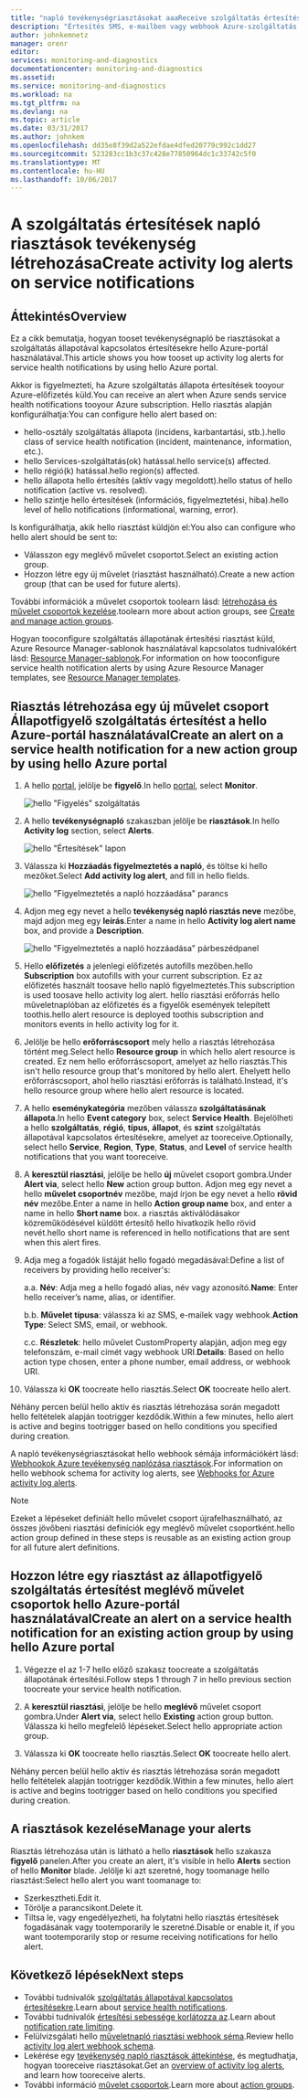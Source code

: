```yaml
---
title: "napló tevékenységriasztásokat aaaReceive szolgáltatás értesítések |} Microsoft Docs"
description: "Értesítés SMS, e-mailben vagy webhook Azure-szolgáltatás esetén."
author: johnkemnetz
manager: orenr
editor: 
services: monitoring-and-diagnostics
documentationcenter: monitoring-and-diagnostics
ms.assetid: 
ms.service: monitoring-and-diagnostics
ms.workload: na
ms.tgt_pltfrm: na
ms.devlang: na
ms.topic: article
ms.date: 03/31/2017
ms.author: johnkem
ms.openlocfilehash: dd35e8f39d2a522efdae4dfed20779c992c1dd27
ms.sourcegitcommit: 523283cc1b3c37c428e77850964dc1c33742c5f0
ms.translationtype: MT
ms.contentlocale: hu-HU
ms.lasthandoff: 10/06/2017
---
```

# <a name="create-activity-log-alerts-on-service-notifications"></a><span data-ttu-id="0d761-103">A szolgáltatás értesítések napló riasztások tevékenység létrehozása</span><span class="sxs-lookup"><span data-stu-id="0d761-103">Create activity log alerts on service notifications</span></span>
## <a name="overview"></a><span data-ttu-id="0d761-104">Áttekintés</span><span class="sxs-lookup"><span data-stu-id="0d761-104">Overview</span></span>
<span data-ttu-id="0d761-105">Ez a cikk bemutatja, hogyan tooset tevékenységnapló be riasztásokat a szolgáltatás állapotával kapcsolatos értesítésekre hello Azure-portál használatával.</span><span class="sxs-lookup"><span data-stu-id="0d761-105">This article shows you how tooset up activity log alerts for service health notifications by using hello Azure portal.</span></span>  

<span data-ttu-id="0d761-106">Akkor is figyelmezteti, ha Azure szolgáltatás állapota értesítések tooyour Azure-előfizetés küld.</span><span class="sxs-lookup"><span data-stu-id="0d761-106">You can receive an alert when Azure sends service health notifications tooyour Azure subscription.</span></span> <span data-ttu-id="0d761-107">Hello riasztás alapján konfigurálhatja:</span><span class="sxs-lookup"><span data-stu-id="0d761-107">You can configure hello alert based on:</span></span>

- <span data-ttu-id="0d761-108">hello-osztály szolgáltatás állapota (incidens, karbantartási, stb.).</span><span class="sxs-lookup"><span data-stu-id="0d761-108">hello class of service health notification (incident, maintenance, information, etc.).</span></span>
- <span data-ttu-id="0d761-109">hello Services-szolgáltatás(ok) hatással.</span><span class="sxs-lookup"><span data-stu-id="0d761-109">hello service(s) affected.</span></span>
- <span data-ttu-id="0d761-110">hello régió(k) hatással.</span><span class="sxs-lookup"><span data-stu-id="0d761-110">hello region(s) affected.</span></span>
- <span data-ttu-id="0d761-111">hello állapota hello értesítés (aktív vagy megoldott).</span><span class="sxs-lookup"><span data-stu-id="0d761-111">hello status of hello notification (active vs. resolved).</span></span>
- <span data-ttu-id="0d761-112">hello szintje hello értesítések (információs, figyelmeztetési, hiba).</span><span class="sxs-lookup"><span data-stu-id="0d761-112">hello level of hello notifications (informational, warning, error).</span></span>

<span data-ttu-id="0d761-113">Is konfigurálhatja, akik hello riasztást küldjön el:</span><span class="sxs-lookup"><span data-stu-id="0d761-113">You also can configure who hello alert should be sent to:</span></span>

- <span data-ttu-id="0d761-114">Válasszon egy meglévő művelet csoportot.</span><span class="sxs-lookup"><span data-stu-id="0d761-114">Select an existing action group.</span></span>
- <span data-ttu-id="0d761-115">Hozzon létre egy új művelet (riasztást használható).</span><span class="sxs-lookup"><span data-stu-id="0d761-115">Create a new action group (that can be used for future alerts).</span></span>

<span data-ttu-id="0d761-116">További információk a művelet csoportok toolearn lásd: [létrehozása és művelet csoportok kezelése](monitoring-action-groups.md).</span><span class="sxs-lookup"><span data-stu-id="0d761-116">toolearn more about action groups, see [Create and manage action groups](monitoring-action-groups.md).</span></span>

<span data-ttu-id="0d761-117">Hogyan tooconfigure szolgáltatás állapotának értesítési riasztást küld, Azure Resource Manager-sablonok használatával kapcsolatos tudnivalókért lásd: [Resource Manager-sablonok](monitoring-create-activity-log-alerts-with-resource-manager-template.md).</span><span class="sxs-lookup"><span data-stu-id="0d761-117">For information on how tooconfigure service health notification alerts by using Azure Resource Manager templates, see [Resource Manager templates](monitoring-create-activity-log-alerts-with-resource-manager-template.md).</span></span>

## <a name="create-an-alert-on-a-service-health-notification-for-a-new-action-group-by-using-hello-azure-portal"></a><span data-ttu-id="0d761-118">Riasztás létrehozása egy új művelet csoport Állapotfigyelő szolgáltatás értesítést a hello Azure-portál használatával</span><span class="sxs-lookup"><span data-stu-id="0d761-118">Create an alert on a service health notification for a new action group by using hello Azure portal</span></span>
1. <span data-ttu-id="0d761-119">A hello [portal](https://portal.azure.com), jelölje be **figyelő**.</span><span class="sxs-lookup"><span data-stu-id="0d761-119">In hello [portal](https://portal.azure.com), select **Monitor**.</span></span>

    ![hello "Figyelés" szolgáltatás](./media/monitoring-activity-log-alerts-on-service-notifications/home-monitor.png)

2. <span data-ttu-id="0d761-121">A hello **tevékenységnapló** szakaszban jelölje be **riasztások**.</span><span class="sxs-lookup"><span data-stu-id="0d761-121">In hello **Activity log** section, select **Alerts**.</span></span>

    ![hello "Értesítések" lapon](./media/monitoring-activity-log-alerts-on-service-notifications/alerts-blades.png)

3. <span data-ttu-id="0d761-123">Válassza ki **Hozzáadás figyelmeztetés a napló**, és töltse ki hello mezőket.</span><span class="sxs-lookup"><span data-stu-id="0d761-123">Select **Add activity log alert**, and fill in hello fields.</span></span>

    ![hello "Figyelmeztetés a napló hozzáadása" parancs](./media/monitoring-activity-log-alerts-on-service-notifications/add-activity-log-alert.png)

4. <span data-ttu-id="0d761-125">Adjon meg egy nevet a hello **tevékenység napló riasztás neve** mezőbe, majd adjon meg egy **leírás**.</span><span class="sxs-lookup"><span data-stu-id="0d761-125">Enter a name in hello **Activity log alert name** box, and provide a **Description**.</span></span>

    ![hello "Figyelmeztetés a napló hozzáadása" párbeszédpanel](./media/monitoring-activity-log-alerts-on-service-notifications/activity-log-alert-service-notification-new-action-group.png)

5. <span data-ttu-id="0d761-127">Hello **előfizetés** a jelenlegi előfizetés autofills mezőben.</span><span class="sxs-lookup"><span data-stu-id="0d761-127">hello **Subscription** box autofills with your current subscription.</span></span> <span data-ttu-id="0d761-128">Ez az előfizetés használt toosave hello napló figyelmeztetés.</span><span class="sxs-lookup"><span data-stu-id="0d761-128">This subscription is used toosave hello activity log alert.</span></span> <span data-ttu-id="0d761-129">hello riasztási erőforrás hello műveletnaplóban az előfizetés és a figyelők események telepített toothis.</span><span class="sxs-lookup"><span data-stu-id="0d761-129">hello alert resource is deployed toothis subscription and monitors events in hello activity log for it.</span></span>

6. <span data-ttu-id="0d761-130">Jelölje be hello **erőforráscsoport** mely hello a riasztás létrehozása történt meg.</span><span class="sxs-lookup"><span data-stu-id="0d761-130">Select hello **Resource group** in which hello alert resource is created.</span></span> <span data-ttu-id="0d761-131">Ez nem hello erőforráscsoport, amelyet az hello riasztás.</span><span class="sxs-lookup"><span data-stu-id="0d761-131">This isn't hello resource group that's monitored by hello alert.</span></span> <span data-ttu-id="0d761-132">Ehelyett hello erőforráscsoport, ahol hello riasztási erőforrás is található.</span><span class="sxs-lookup"><span data-stu-id="0d761-132">Instead, it's hello resource group where hello alert resource is located.</span></span>

7. <span data-ttu-id="0d761-133">A hello **eseménykategória** mezőben válassza **szolgáltatásának állapota**.</span><span class="sxs-lookup"><span data-stu-id="0d761-133">In hello **Event category** box, select **Service Health**.</span></span> <span data-ttu-id="0d761-134">Bejelölheti a hello **szolgáltatás**, **régió**, **típus**, **állapot**, és **szint** szolgáltatás állapotával kapcsolatos értesítésekre, amelyet az tooreceive.</span><span class="sxs-lookup"><span data-stu-id="0d761-134">Optionally, select hello **Service**, **Region**, **Type**, **Status**, and **Level** of service health notifications that you want tooreceive.</span></span>

8. <span data-ttu-id="0d761-135">A **keresztül riasztási**, jelölje be hello **új** művelet csoport gombra.</span><span class="sxs-lookup"><span data-stu-id="0d761-135">Under **Alert via**, select hello **New** action group button.</span></span> <span data-ttu-id="0d761-136">Adjon meg egy nevet a hello **művelet csoportnév** mezőbe, majd írjon be egy nevet a hello **rövid név** mezőbe.</span><span class="sxs-lookup"><span data-stu-id="0d761-136">Enter a name in hello **Action group name** box, and enter a name in hello **Short name** box.</span></span> <span data-ttu-id="0d761-137">a riasztás aktiválódásakor közreműködésével küldött értesítő hello hivatkozik hello rövid nevét.</span><span class="sxs-lookup"><span data-stu-id="0d761-137">hello short name is referenced in hello notifications that are sent when this alert fires.</span></span>

9. <span data-ttu-id="0d761-138">Adja meg a fogadók listáját hello fogadó megadásával:</span><span class="sxs-lookup"><span data-stu-id="0d761-138">Define a list of receivers by providing hello receiver's:</span></span>

    <span data-ttu-id="0d761-139">a.</span><span class="sxs-lookup"><span data-stu-id="0d761-139">a.</span></span> <span data-ttu-id="0d761-140">**Név**: Adja meg a hello fogadó alias, név vagy azonosító.</span><span class="sxs-lookup"><span data-stu-id="0d761-140">**Name**: Enter hello receiver’s name, alias, or identifier.</span></span>

    <span data-ttu-id="0d761-141">b.</span><span class="sxs-lookup"><span data-stu-id="0d761-141">b.</span></span> <span data-ttu-id="0d761-142">**Művelet típusa**: válassza ki az SMS, e-mailek vagy webhook.</span><span class="sxs-lookup"><span data-stu-id="0d761-142">**Action Type**: Select SMS, email, or webhook.</span></span>

    <span data-ttu-id="0d761-143">c.</span><span class="sxs-lookup"><span data-stu-id="0d761-143">c.</span></span> <span data-ttu-id="0d761-144">**Részletek**: hello művelet CustomProperty alapján, adjon meg egy telefonszám, e-mail címét vagy webhook URI.</span><span class="sxs-lookup"><span data-stu-id="0d761-144">**Details**: Based on hello action type chosen, enter a phone number, email address, or webhook URI.</span></span>

10. <span data-ttu-id="0d761-145">Válassza ki **OK** toocreate hello riasztás.</span><span class="sxs-lookup"><span data-stu-id="0d761-145">Select **OK** toocreate hello alert.</span></span>

<span data-ttu-id="0d761-146">Néhány percen belül hello aktív és riasztás létrehozása során megadott hello feltételek alapján tootrigger kezdődik.</span><span class="sxs-lookup"><span data-stu-id="0d761-146">Within a few minutes, hello alert is active and begins tootrigger based on hello conditions you specified during creation.</span></span>

<span data-ttu-id="0d761-147">A napló tevékenységriasztásokat hello webhook sémája információkért lásd: [Webhookok Azure tevékenység naplózása riasztások](monitoring-activity-log-alerts-webhook.md).</span><span class="sxs-lookup"><span data-stu-id="0d761-147">For information on hello webhook schema for activity log alerts, see [Webhooks for Azure activity log alerts](monitoring-activity-log-alerts-webhook.md).</span></span>

>[!NOTE]
><span data-ttu-id="0d761-148">Ezeket a lépéseket definiált hello művelet csoport újrafelhasználható, az összes jövőbeni riasztási definíciók egy meglévő művelet csoportként.</span><span class="sxs-lookup"><span data-stu-id="0d761-148">hello action group defined in these steps is reusable as an existing action group for all future alert definitions.</span></span>
>
>

## <a name="create-an-alert-on-a-service-health-notification-for-an-existing-action-group-by-using-hello-azure-portal"></a><span data-ttu-id="0d761-149">Hozzon létre egy riasztást az állapotfigyelő szolgáltatás értesítést meglévő művelet csoportok hello Azure-portál használatával</span><span class="sxs-lookup"><span data-stu-id="0d761-149">Create an alert on a service health notification for an existing action group by using hello Azure portal</span></span>

1. <span data-ttu-id="0d761-150">Végezze el az 1-7 hello előző szakasz toocreate a szolgáltatás állapotának értesítési.</span><span class="sxs-lookup"><span data-stu-id="0d761-150">Follow steps 1 through 7 in hello previous section toocreate your service health notification.</span></span> 

2. <span data-ttu-id="0d761-151">A **keresztül riasztási**, jelölje be hello **meglévő** művelet csoport gombra.</span><span class="sxs-lookup"><span data-stu-id="0d761-151">Under **Alert via**, select hello **Existing** action group button.</span></span> <span data-ttu-id="0d761-152">Válassza ki hello megfelelő lépéseket.</span><span class="sxs-lookup"><span data-stu-id="0d761-152">Select hello appropriate action group.</span></span>

3. <span data-ttu-id="0d761-153">Válassza ki **OK** toocreate hello riasztás.</span><span class="sxs-lookup"><span data-stu-id="0d761-153">Select **OK** toocreate hello alert.</span></span>

<span data-ttu-id="0d761-154">Néhány percen belül hello aktív és riasztás létrehozása során megadott hello feltételek alapján tootrigger kezdődik.</span><span class="sxs-lookup"><span data-stu-id="0d761-154">Within a few minutes, hello alert is active and begins tootrigger based on hello conditions you specified during creation.</span></span>

## <a name="manage-your-alerts"></a><span data-ttu-id="0d761-155">A riasztások kezelése</span><span class="sxs-lookup"><span data-stu-id="0d761-155">Manage your alerts</span></span>

<span data-ttu-id="0d761-156">Riasztás létrehozása után is látható a hello **riasztások** hello szakasza **figyelő** panelen.</span><span class="sxs-lookup"><span data-stu-id="0d761-156">After you create an alert, it's visible in hello **Alerts** section of hello **Monitor** blade.</span></span> <span data-ttu-id="0d761-157">Jelölje ki azt szeretné, hogy toomanage hello riasztást:</span><span class="sxs-lookup"><span data-stu-id="0d761-157">Select hello alert you want toomanage to:</span></span>

* <span data-ttu-id="0d761-158">Szerkesztheti.</span><span class="sxs-lookup"><span data-stu-id="0d761-158">Edit it.</span></span>
* <span data-ttu-id="0d761-159">Törölje a parancsikont.</span><span class="sxs-lookup"><span data-stu-id="0d761-159">Delete it.</span></span>
* <span data-ttu-id="0d761-160">Tiltsa le, vagy engedélyezheti, ha folytatni hello riasztás értesítések fogadásának vagy tootemporarily le szeretné.</span><span class="sxs-lookup"><span data-stu-id="0d761-160">Disable or enable it, if you want tootemporarily stop or resume receiving notifications for hello alert.</span></span>

## <a name="next-steps"></a><span data-ttu-id="0d761-161">Következő lépések</span><span class="sxs-lookup"><span data-stu-id="0d761-161">Next steps</span></span>
- <span data-ttu-id="0d761-162">További tudnivalók [szolgáltatás állapotával kapcsolatos értesítésekre](monitoring-service-notifications.md).</span><span class="sxs-lookup"><span data-stu-id="0d761-162">Learn about [service health notifications](monitoring-service-notifications.md).</span></span>
- <span data-ttu-id="0d761-163">További tudnivalók [értesítési sebessége korlátozza az](monitoring-alerts-rate-limiting.md).</span><span class="sxs-lookup"><span data-stu-id="0d761-163">Learn about [notification rate limiting](monitoring-alerts-rate-limiting.md).</span></span>
- <span data-ttu-id="0d761-164">Felülvizsgálati hello [műveletnapló riasztási webhook séma](monitoring-activity-log-alerts-webhook.md).</span><span class="sxs-lookup"><span data-stu-id="0d761-164">Review hello [activity log alert webhook schema](monitoring-activity-log-alerts-webhook.md).</span></span>
- <span data-ttu-id="0d761-165">Lekérése egy [tevékenység napló riasztások áttekintése](monitoring-overview-alerts.md), és megtudhatja, hogyan tooreceive riasztásokat.</span><span class="sxs-lookup"><span data-stu-id="0d761-165">Get an [overview of activity log alerts](monitoring-overview-alerts.md), and learn how tooreceive alerts.</span></span> 
- <span data-ttu-id="0d761-166">További információ [művelet csoportok](monitoring-action-groups.md).</span><span class="sxs-lookup"><span data-stu-id="0d761-166">Learn more about [action groups](monitoring-action-groups.md).</span></span>
